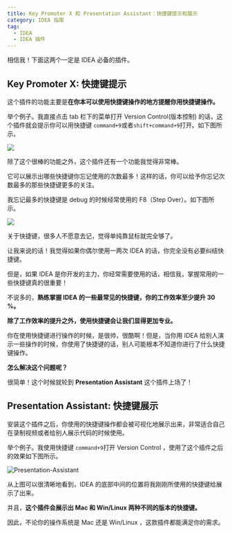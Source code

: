 ```yaml
---
title: Key Promoter X 和 Presentation Assistant：快捷键提示和展示
category: IDEA 指南
tag:
  - IDEA
  - IDEA 插件
---
```


相信我！下面这两个一定是 IDEA 必备的插件。

## Key Promoter X: 快捷键提示

这个插件的功能主要是**在你本可以使用快捷键操作的地方提醒你用快捷键操作。**

举个例子。我直接点击 tab 栏下的菜单打开 Version Control(版本控制) 的话，这个插件就会提示你可以用快捷键 `command+9`或者`shift+command+9`打开。如下图所示。

![](https://oss.javaguide.cn/idea/Key-Promoter-X1.png)

除了这个很棒的功能之外，这个插件还有一个功能我觉得非常棒。

它可以展示出哪些快捷键你忘记使用的次数最多！这样的话，你可以给予你忘记次数最多的那些快捷键更多的关注。

我忘记最多的快捷键是 debug 的时候经常使用的 F8（Step Over）。如下图所示。

![](https://oss.javaguide.cn/idea/Key-Promoter-X2.png)

关于快捷键，很多人不愿意去记，觉得单纯靠鼠标就完全够了。

让我来说的话！我觉得如果你偶尔使用一两次 IDEA 的话，你完全没有必要纠结快捷键。

但是，如果 IDEA 是你开发的主力，你经常需要使用的话，相信我，掌握常用的一些快捷键真的很重要！

不说多的，**熟练掌握 IDEA 的一些最常见的快捷键，你的工作效率至少提升 30 %。**

**除了工作效率的提升之外，使用快捷键会让我们显得更加专业。**

你在使用快捷键进行操作的时候，是很帅，很酷啊！但是，当你用 IDEA 给别人演示一些操作的时候，你使用了快捷键的话，别人可能根本不知道你进行了什么快捷键操作。

**怎么解决这个问题呢？**

很简单！这个时候就轮到 **Presentation Assistant** 这个插件上场了！

## Presentation Assistant: 快捷键展示

安装这个插件之后，你使用的快捷键操作都会被可视化地展示出来，非常适合自己在录制视频或者给别人展示代码的时候使用。

举个例子。我使用快捷键 `command+9`打开 Version Control ，使用了这个插件之后的效果如下图所示。

![Presentation-Assistant](./assets/Presentation-Assistant.png)

从上图可以很清晰地看到，IDEA 的底部中间的位置将我刚刚所使用的快捷键给展示了出来。

并且，**这个插件会展示出 Mac 和 Win/Linux 两种不同的版本的快捷键。**

因此，不论你的操作系统是 Mac 还是 Win/Linux ，这款插件都能满足你的需求。
